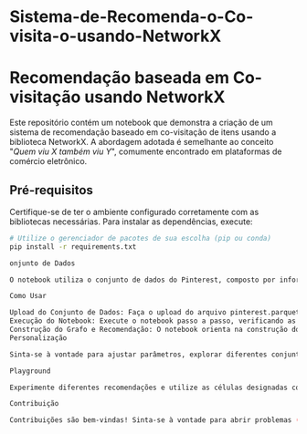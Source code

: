 # Sistema-de-Recomenda-o-Co-visita-o-usando-NetworkX

# Recomendação baseada em Co-visitação usando NetworkX

Este repositório contém um notebook que demonstra a criação de um sistema de recomendação baseado em co-visitação de itens usando a biblioteca NetworkX. A abordagem adotada é semelhante ao conceito "_Quem viu X também viu Y_", comumente encontrado em plataformas de comércio eletrônico.

## Pré-requisitos

Certifique-se de ter o ambiente configurado corretamente com as bibliotecas necessárias. Para instalar as dependências, execute:

```bash
# Utilize o gerenciador de pacotes de sua escolha (pip ou conda)
pip install -r requirements.txt

onjunto de Dados

O notebook utiliza o conjunto de dados do Pinterest, composto por informações de usuários, itens e avaliações. O dataset é carregado a partir de um arquivo parquet.

Como Usar

Upload do Conjunto de Dados: Faça o upload do arquivo pinterest.parquet.
Execução do Notebook: Execute o notebook passo a passo, verificando as visualizações e resultados intermediários.
Construção do Grafo e Recomendação: O notebook orienta na construção do grafo bipartido e na geração de recomendações com base na co-visitação.
Personalização

Sinta-se à vontade para ajustar parâmetros, explorar diferentes conjuntos de dados ou modificar a lógica de recomendação conforme necessário para o seu caso de uso específico.

Playground

Experimente diferentes recomendações e utilize as células designadas como "Playground" para testar novos cenários ou explorar itens populares.

Contribuição

Contribuições são bem-vindas! Sinta-se à vontade para abrir problemas (issues) ou enviar solicitações de pull request.

